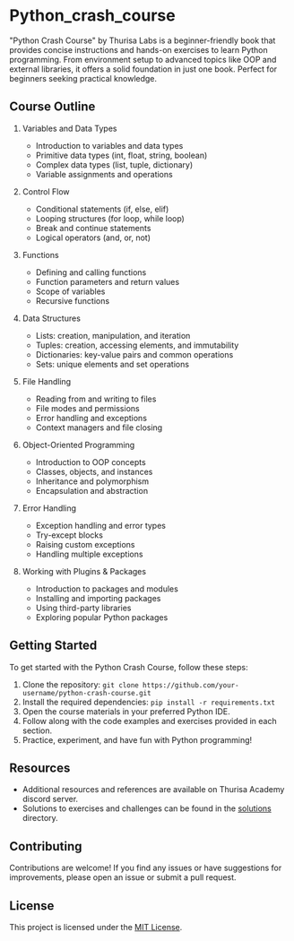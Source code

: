 # Python_crash_course
"Python Crash Course" by Thurisa Labs is a beginner-friendly book that provides concise instructions and hands-on exercises to learn Python programming. From environment setup to advanced topics like OOP and external libraries, it offers a solid foundation in just one book. Perfect for beginners seeking practical knowledge.
## Course Outline

1. Variables and Data Types
   - Introduction to variables and data types
   - Primitive data types (int, float, string, boolean)
   - Complex data types (list, tuple, dictionary)
   - Variable assignments and operations

2. Control Flow
   - Conditional statements (if, else, elif)
   - Looping structures (for loop, while loop)
   - Break and continue statements
   - Logical operators (and, or, not)

3. Functions
   - Defining and calling functions
   - Function parameters and return values
   - Scope of variables
   - Recursive functions

4. Data Structures
   - Lists: creation, manipulation, and iteration
   - Tuples: creation, accessing elements, and immutability
   - Dictionaries: key-value pairs and common operations
   - Sets: unique elements and set operations

5. File Handling
   - Reading from and writing to files
   - File modes and permissions
   - Error handling and exceptions
   - Context managers and file closing

6. Object-Oriented Programming
   - Introduction to OOP concepts
   - Classes, objects, and instances
   - Inheritance and polymorphism
   - Encapsulation and abstraction

7. Error Handling
   - Exception handling and error types
   - Try-except blocks
   - Raising custom exceptions
   - Handling multiple exceptions

8. Working with Plugins & Packages
   - Introduction to packages and modules
   - Installing and importing packages
   - Using third-party libraries
   - Exploring popular Python packages

## Getting Started

To get started with the Python Crash Course, follow these steps:

1. Clone the repository: `git clone https://github.com/your-username/python-crash-course.git`
2. Install the required dependencies: `pip install -r requirements.txt`
3. Open the course materials in your preferred Python IDE.
4. Follow along with the code examples and exercises provided in each section.
5. Practice, experiment, and have fun with Python programming!

## Resources

- Additional resources and references are available on Thurisa Academy discord server.
- Solutions to exercises and challenges can be found in the [solutions](./solutions) directory.

## Contributing

Contributions are welcome! If you find any issues or have suggestions for improvements, please open an issue or submit a pull request.

## License

This project is licensed under the [MIT License](LICENSE).

